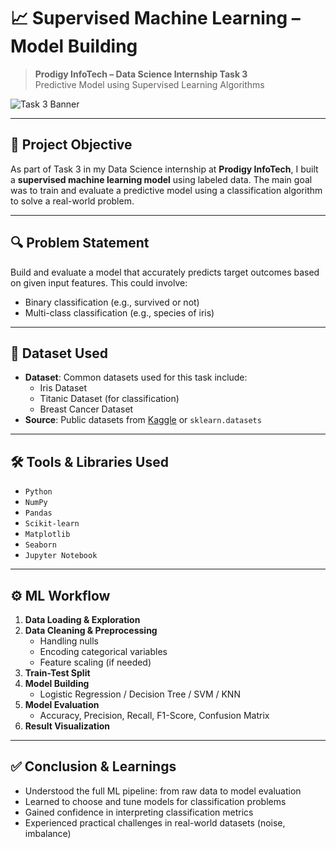 # 📈 Supervised Machine Learning – Model Building  
> **Prodigy InfoTech – Data Science Internship Task 3**  
> Predictive Model using Supervised Learning Algorithms

![Task 3 Banner](https://github.com/kindo-tk/PRODIGY_DS_03/blob/main/ds3.png)

---

## 📌 Project Objective
As part of Task 3 in my Data Science internship at **Prodigy InfoTech**, I built a **supervised machine learning model** using labeled data. The main goal was to train and evaluate a predictive model using a classification algorithm to solve a real-world problem.

---

## 🔍 Problem Statement
Build and evaluate a model that accurately predicts target outcomes based on given input features. This could involve:
- Binary classification (e.g., survived or not)
- Multi-class classification (e.g., species of iris)

---

## 📂 Dataset Used
- **Dataset**: Common datasets used for this task include:
  - Iris Dataset
  - Titanic Dataset (for classification)
  - Breast Cancer Dataset
- **Source**: Public datasets from [Kaggle](https://www.kaggle.com/) or `sklearn.datasets`

---

## 🛠️ Tools & Libraries Used
- `Python`
- `NumPy`
- `Pandas`
- `Scikit-learn`
- `Matplotlib`
- `Seaborn`
- `Jupyter Notebook`

---

## ⚙️ ML Workflow
1. **Data Loading & Exploration**
2. **Data Cleaning & Preprocessing**
   - Handling nulls
   - Encoding categorical variables
   - Feature scaling (if needed)
3. **Train-Test Split**
4. **Model Building**
   - Logistic Regression / Decision Tree / SVM / KNN
5. **Model Evaluation**
   - Accuracy, Precision, Recall, F1-Score, Confusion Matrix
6. **Result Visualization**

---

## ✅ Conclusion & Learnings
- Understood the full ML pipeline: from raw data to model evaluation
- Learned to choose and tune models for classification problems
- Gained confidence in interpreting classification metrics
- Experienced practical challenges in real-world datasets (noise, imbalance)
